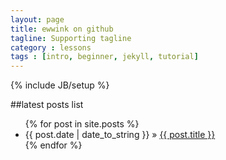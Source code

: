 ```yaml
---
layout: page
title: ewwink on github
tagline: Supporting tagline
category : lessons
tags : [intro, beginner, jekyll, tutorial]
---
```

{% include JB/setup %}

##latest posts list

<ul class="posts">
  {% for post in site.posts %}
    <li><span>{{ post.date | date_to_string }}</span> &raquo; <a href="{{ BASE_PATH }}{{ post.url }}">{{ post.title }}</a></li>
  {% endfor %}
</ul>